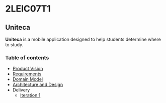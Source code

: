 # 2LEIC07T1
## Uniteca

**Uniteca** is a mobile application designed to help students determine where to study.

### Table of contents

 - [Product Vision](docs/vision.md)
 - [Requirements](docs/requirements.md)
 - [Domain Model](docs/domainmodel.md)
 - [Architecture and Design](docs/ArchitectureAndDesign.md)
 - Delivery
   - [Iteration 1](docs/iteration1.md)
